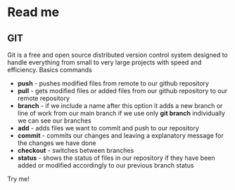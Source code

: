 # Read me
## GIT
Git is a free and open source distributed version control system designed to handle everything from small to very large projects with speed and efficiency.
Basics commands
- **push** - pushes modified files from remote to our github repository
- **pull** - gets modified files or added files from our github repository to our remote repository
- **branch** - if we include a name after this option it adds a new branch or line of work from our main branch if we use only **git branch** individually we can see our branches
- **add** - adds files we want to commit and push to our repository
- **commit** - commits our changes and leaving a explanatory message for the changes we have done
- **checkout** - switches between branches
- **status** - shows the status of files in our repository if they have been added or modified accordingly to our previous branch status

Try me!

